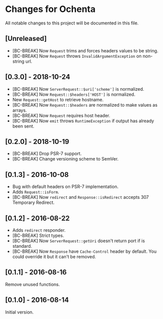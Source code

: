 # Changes for Ochenta

All notable changes to this project will be documented in this file.

## [Unreleased]

- [BC-BREAK] Now `Request` trims and forces headers values to be string.
- [BC-BREAK] Now `Request` throws `InvalidArgumentException` on non-string url.

## [0.3.0] - 2018-10-24

- [BC-BREAK] Now `ServerRequest::$uri['scheme']` is normalized.
- [BC-BREAK] Now `Request::$headers['HOST']` is normalized.
- New `Request::getHost` to retrieve hostname.
- [BC-BREAK] Now `Request::$headers` are normalized to make values as arrays.
- [BC-BREAK] Now `Request` requires host header.
- [BC-BREAK] Now `emit` throws `RuntimeException` if output has already been sent.

## [0.2.0] - 2018-10-19

- [BC-BREAK] Drop PSR-7 support.
- [BC-BREAK] Change versioning scheme to SemVer.

## [0.1.3] - 2016-10-08

- Bug with default headers on PSR-7 implementation.
- Adds `Request::isForm`.
- [BC-BREAK] Now `redirect` and `Response::isRedirect` accepts 307 Temporary Redirect.

## [0.1.2] - 2016-08-22

- Adds `redirect` responder.
- [BC-BREAK] Strict types.
- [BC-BREAK] Now `ServerRequest::getUri` doesn't return port if is standard.
- [BC-BREAK] Now `Response` have `Cache-Control` header by default.
  You could override it but it can't be removed.

## [0.1.1] - 2016-08-16

Remove unused functions.

## [0.1.0] - 2016-08-14

Initial version.
